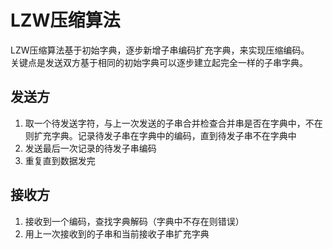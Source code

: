 # LZW压缩算法

LZW压缩算法基于初始字典，逐步新增子串编码扩充字典，来实现压缩编码。  
关键点是发送双方基于相同的初始字典可以逐步建立起完全一样的子串字典。

## 发送方

1. 取一个待发送字符，与上一次发送的子串合并检查合并串是否在字典中，不在则扩充字典。记录待发子串在字典中的编码，直到待发子串不在字典中
2. 发送最后一次记录的待发子串编码
3. 重复直到数据发完

## 接收方

1. 接收到一个编码，查找字典解码（字典中不存在则错误）
2. 用上一次接收到的子串和当前接收子串扩充字典